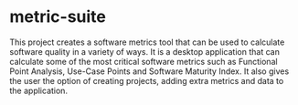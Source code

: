 # metric-suite
This project creates a software metrics tool that can be used to calculate software quality in a variety of ways.
It is a desktop application that can calculate some of the most critical software metrics such as Functional Point Analysis, Use-Case Points and Software Maturity Index.
It also gives the user the option of creating projects, adding extra metrics and data to the application.
